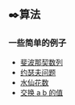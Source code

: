 ﻿## ✒️算法
 
 ### 一些简单的例子
 + [斐波那契数列](/Interview-.NET/Subject/算法/Fibonacci.cs)
 + [约瑟夫问题 ](/Interview-.NET/Subject/算法/Josephus.cs)
 + [水仙花数](/Interview-.NET/Subject/算法/Narcissus.cs)
 + [交换 a b 的值](/Interview-.NET/Subject/算法/Swap.cs)



